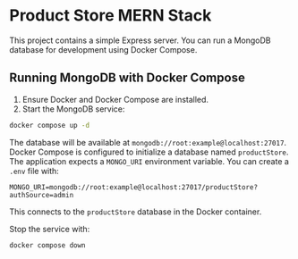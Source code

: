 # Product Store MERN Stack

This project contains a simple Express server. You can run a MongoDB database for development using Docker Compose.

## Running MongoDB with Docker Compose

1. Ensure Docker and Docker Compose are installed.
2. Start the MongoDB service:

```bash
docker compose up -d
```

The database will be available at `mongodb://root:example@localhost:27017`.
Docker Compose is configured to initialize a database named `productStore`.
The application expects a `MONGO_URI` environment variable. You can create a
`.env` file with:

```env
MONGO_URI=mongodb://root:example@localhost:27017/productStore?authSource=admin
```

This connects to the `productStore` database in the Docker container.

Stop the service with:

```bash
docker compose down
```

